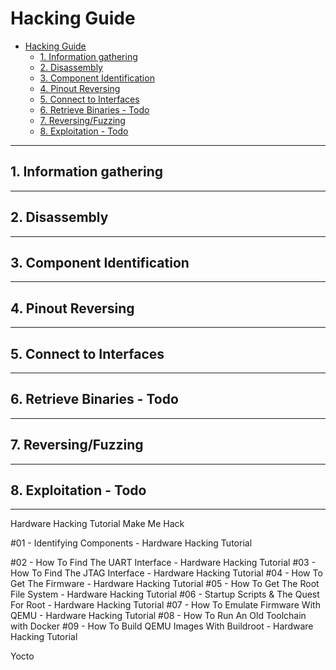 # Hacking Guide

- [Hacking Guide](#hacking-guide)
  - [1. Information gathering](#1-information-gathering)
  - [2. Disassembly](#2-disassembly)
  - [3. Component Identification](#3-component-identification)
  - [4. Pinout Reversing](#4-pinout-reversing)
  - [5. Connect to Interfaces](#5-connect-to-interfaces)
  - [6. Retrieve Binaries - Todo](#6-retrieve-binaries---todo)
  - [7. Reversing/Fuzzing](#7-reversingfuzzing)
  - [8. Exploitation - Todo](#8-exploitation---todo)

---

## 1. Information gathering

---

## 2. Disassembly


---

## 3. Component Identification


---

## 4. Pinout Reversing


---

## 5. Connect to Interfaces


---

## 6. Retrieve Binaries - Todo


---

## 7. Reversing/Fuzzing


---

## 8. Exploitation - Todo


---



Hardware Hacking Tutorial
Make Me Hack

#01 - Identifying Components - Hardware Hacking Tutorial

#02 - How To Find The UART Interface - Hardware Hacking Tutorial
#03 - How To Find The JTAG Interface - Hardware Hacking Tutorial
#04 - How To Get The Firmware - Hardware Hacking Tutorial
#05 - How To Get The Root File System - Hardware Hacking Tutorial
#06 - Startup Scripts & The Quest For Root - Hardware Hacking Tutorial
#07 - How To Emulate Firmware With QEMU - Hardware Hacking Tutorial
#08 - How To Run An Old Toolchain with Docker
#09 - How To Build QEMU Images With Buildroot - Hardware Hacking Tutorial

Yocto
